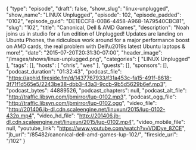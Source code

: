 {
  "type": "episode",
  "draft": false,
  "show_slug": "linux-unplugged",
  "show_name": "LINUX Unplugged",
  "episode": 102,
  "episode_padded": "0102",
  "episode_guid": "DE1ECCF8-00B6-4458-A968-1A79540CBC81",
  "slug": "102",
  "title": "Canonical, Dell & AMD Games",
  "description": "Noah joins us in studio for a fun edition of Unplugged! Updates are landing on Ubuntu Phones, the ridiculous work around for a major performance boost on AMD cards, the real problem with Dell\u2019s latest Ubuntu laptops & more!",
  "date": "2015-07-20T20:31:30-07:00",
  "header_image": "/images/shows/linux-unplugged.png",
  "categories": [
    "LINUX Unplugged"
  ],
  "tags": [],
  "hosts": [
    "chris",
    "wes"
  ],
  "guests": [],
  "sponsors": [],
  "podcast_duration": "01:32:43",
  "podcast_file": "https://aphid.fireside.fm/d/1437767933/f31a453c-fa15-491f-8618-3f71f1d565e5/2243be38-dbb3-43a3-9ccb-9b5d5629b6ef.mp3",
  "podcast_bytes": 44889526,
  "podcast_chapters": null,
  "podcast_alt_file": "http://traffic.libsyn.com/jbmirror/lup-0102.mp3",
  "podcast_ogg_file": "http://traffic.libsyn.com/jbmirror/lup-0102.ogg",
  "video_file": "http://201406.jb-dl.cdn.scaleengine.net/linuxun/2015/lup-0102-432p.mp4",
  "video_hd_file": "http://201406.jb-dl.cdn.scaleengine.net/linuxun/2015/lup-0102.mp4",
  "video_mobile_file": null,
  "youtube_link": "https://www.youtube.com/watch?v=VDlDye_8ZCE",
  "jb_url": "/85482/canonical-dell-amd-games-lup-102/",
  "fireside_url": "/102"
}

